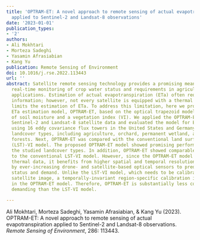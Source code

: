 ```yaml
---
title: 'OPTRAM-ET: A novel approach to remote sensing of actual evapotranspiration
  applied to Sentinel-2 and Landsat-8 observations'
date: '2023-01-01'
publication_types:
- '2'
authors:
- Ali Mokhtari
- Morteza Sadeghi
- Yasamin Afrasiabian
- Kang Yu
publication: Remote Sensing of Environment
doi: 10.1016/j.rse.2022.113443
url: ''
abstract: Satellite remote sensing technology provides a promising means for near
  real-time monitoring of crop water status and requirements in agricultural and hydrological
  applications. Estimation of actual evapotranspiration (ETa) often requires thermal
  information; however, not every satellite is equipped with a thermal sensor, which
  limits the estimation of ETa. To address this limitation, here we propose a satellite-based
  ETa estimation model, OPTRAM-ET, based on the optical trapezoid model (OPTRAM) estimates
  of soil moisture and a vegetation index (VI). We applied the OPTRAM-ET model to
  Sentinel-2 and Landsat-8 satellite data and evaluated the model for ETa estimates
  using 16 eddy covariance flux towers in the United States and Germany with different
  landcover types, including agriculture, orchard, permanent wetland, and foothill
  forests. Next, OPTRAM-ET was compared with the conventional land surface temperature
  (LST)-VI model. The proposed OPTRAM-ET model showed promising performance over all
  the studied landcover types. In addition, OPTRAM-ET showed comparable performance
  to the conventional LST-VI model. However, since the OPTRAM-ET model does not need
  thermal data, it benefits from higher spatial and temporal resolution data provided
  by ever-increasing drone- and satellite-based optical sensors to predict crop water
  status and demand. Unlike the LST-VI model, which needs to be calibrated for each
  satellite image, a temporally-invariant region-specific calibration is possible
  in the OPTRAM-ET model. Therefore, OPTRAM-ET is substantially less computationally
  demanding than the LST-VI model.

---
```


Ali Mokhtari, Morteza Sadeghi, Yasamin Afrasiabian, & Kang Yu (2023). OPTRAM-ET: A novel approach to remote sensing of actual evapotranspiration applied to Sentinel-2 and Landsat-8 observations. *Remote Sensing of Environment*, 286: 113443.
